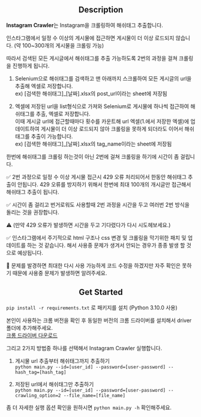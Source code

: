 ## <center>Description</center>
**Instagram Crawler**는 Instagram을 크롤링하여 해쉬태그 추출합니다.

인스타그램에서 일정 수 이상의 게시물에 접근하면 게시물이 더 이상 로드되지 않습니다. (약 100~300개의 게시물을 크롤링 가능)

따라서 검색된 모든 게시글에서 해쉬태그를 추출 가능하도록 2번의 과정을 걸쳐 크롤링을 진행하게 됩니다.

1. Selenium으로 해쉬태그를 검색하고 맨 아래까지 스크롤하여 모든 게시글의 url을 추출해 엑셀로 저장합니다.  
ex) [검색한 해쉬태그]_[날짜].xlsx의 post_url이라는 sheet에 저장됨

2. 엑셀에 저장된 url을 list형식으로 가져와 Selenium로 게시물에 하나씩 접근하여 해쉬태그를 추출, 엑셀로 저장합니다.  
이때 게시글 url에 접근할때마다 횟수를 카운트해 url 엑셀(1.에서 저장한 엑셀)에 업데이트하여 게시물이 더 이상 로드되지 않아 크롤링을 못하게 되더라도 이어서 해쉬태그를 추출이 가능합니다.  
ex) [검색한 해쉬태그]_[날짜].xlsx의 tag_name이라는 sheet에 저장됨

한번에 해쉬태그를 크롤링 하는것이 아닌 2번에 걸쳐 크롤링을 하기에 시간이 좀 걸립니다.

✅ 2번 과정으로 일정 수 이상 게시물 접근시 429 오류 처리되어서 한동안 해쉬태그 추출이 안됩니다. 429 오류를 방지하기 위해서 한번에 최대 100개의 개시글만 접근해서 해쉬태그 추출이 됩니다.

✅ 시간이 좀 걸리고 번거로워도 사용할때 2번 과정을 시간을 두고 여러번 2번 방식을 돌리는 것을 권장합니다. 

⚠️ (만약 429 오류가 발생하면 시간을 두고 기다렸다가 다시 시도헤보세요.)

✅ 인스타그램에서 주기적으로 html 구조나 css 변경 및 크롤링을 막기위한 패치 및 업데이트를 하는 것 같습니다. 해서 사용중 문제가 생겨서 안되는 경우가 종종 발생 할 것으로 예상됩니다.

🙏 문제를 발경하면 최대한 다시 사용 가능하게 코드 수정을 하겠지만 자주 확인은 못하기 때문에 사용중 문제가 발생하면 알려주세요.

## <center>Get Started</center>

`pip install -r requirements.txt` 로 패키지를 설치
(Python 3.10.0 사용)

본인이 사용하는 크롬 버전을 확인 후 동일한 버전의 크롬 드라이버를 설치해서 driver 폴더에 추가해주세요.  
[크롬 드라이버 다운로드](https://chromedriver.chromium.org/downloads)

그리고 2가지 방법중 하나를 선택해서 Instagram Crawler 실행합니다.

1. 게시물 url 추출부터 해쉬태그까지 추출하기  
`python main.py --id=[user_id] --password=[user-password] --hash_tag=[hash_tag]`

2. 저장된 url에서 해쉬태그만 추출하기  
`python main.py --id=[user_id] --password=[user-password] --crawling_option=2 --file_name=[file_name]`

좀 더 자세한 실행 옵션 확인을 원하시면 `python main.py -h` 확인해주세요.